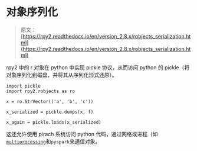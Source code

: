 # 对象序列化

> 原文：[https://rpy2.readthedocs.io/en/version_2.8.x/robjects_serialization.html](https://rpy2.readthedocs.io/en/version_2.8.x/robjects_serialization.html)

rpy2 中的 r 对象在 python 中实现 pickle 协议，从而访问 python 的 pickle（将对象序列化到磁盘，并将其从序列化形式还原）。

```
import pickle
import rpy2.robjects as ro

x = ro.StrVector(('a', 'b', 'c'))

x_serialized = pickle.dumps(x, f)

x_again = pickle.loads(x_serialized)

```

这还允许使用 pirach 系统访问 python 代码，通过网络或进程（如[`multiprocessing`](http://docs.python.org/library/multiprocessing.html#module-multiprocessing "(in Python v2.7)")和`pyspark`来通信对象。